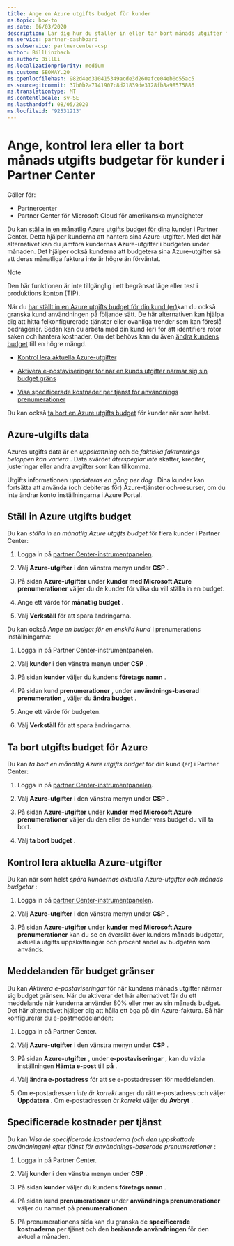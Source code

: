 ```yaml
---
title: Ange en Azure utgifts budget för kunder
ms.topic: how-to
ms.date: 06/03/2020
description: Lär dig hur du ställer in eller tar bort månads utgifter för Azure-utgifter för dina kunder och även för att Visa Azures utgifts data och ange budgetrelaterade aviseringar.
ms.service: partner-dashboard
ms.subservice: partnercenter-csp
author: BillLinzbach
ms.author: BillLi
ms.localizationpriority: medium
ms.custom: SEOMAY.20
ms.openlocfilehash: 982d4ed310415349acde3d260afce04eb0d55ac5
ms.sourcegitcommit: 37b0b2a7141907c8d21839de3128fb8a98575886
ms.translationtype: MT
ms.contentlocale: sv-SE
ms.lasthandoff: 08/05/2020
ms.locfileid: "92531213"
---
```

# <a name="set-check-or-remove-monthly-azure-spending-budgets-for-customers-in-partner-center"></a>Ange, kontrol lera eller ta bort månads utgifts budgetar för kunder i Partner Center

Gäller för:

- Partnercenter
- Partner Center för Microsoft Cloud för amerikanska myndigheter

Du kan [ställa in en månatlig Azure utgifts budget för dina kunder](#set-azure-spending-budget) i Partner Center. Detta hjälper kunderna att hantera sina Azure-utgifter. Med det här alternativet kan du jämföra kundernas Azure-utgifter i budgeten under månaden. Det hjälper också kunderna att budgetera sina Azure-utgifter så att deras månatliga faktura inte är högre än förväntat.

> [!NOTE]  
> Den här funktionen är inte tillgänglig i ett begränsat läge eller test i produktions konton (TIP).

När du [har ställt in en Azure utgifts budget för din kund (er)](#set-azure-spending-budget)kan du också granska kund användningen på följande sätt. De här alternativen kan hjälpa dig att hitta felkonfigurerade tjänster eller ovanliga trender som kan föreslå bedrägerier. Sedan kan du arbeta med din kund (er) för att identifiera rotor saken och hantera kostnader. Om det behövs kan du även [ändra kundens budget](#set-azure-spending-budget) till en högre mängd.

- [Kontrol lera aktuella Azure-utgifter](#check-current-azure-spending)

- [Aktivera e-postaviseringar för när en kunds utgifter närmar sig sin budget gräns](#notifications-for-budget-limits)

- [Visa specificerade kostnader per tjänst för användnings prenumerationer](#itemized-costs-by-service)

Du kan också [ta bort en Azure utgifts budget](#remove-azure-spending-budget) för kunder när som helst.

## <a name="azure-spending-data"></a>Azure-utgifts data

Azures utgifts data är en *uppskattning* och de *faktiska fakturerings beloppen kan variera* . Data svärdet *återspeglar inte* skatter, krediter, justeringar eller andra avgifter som kan tillkomma.

Utgifts informationen *uppdateras en gång per dag* . Dina kunder kan fortsätta att använda (och debiteras för) Azure-tjänster och-resurser, om du inte ändrar konto inställningarna i Azure Portal.

## <a name="set-azure-spending-budget"></a>Ställ in Azure utgifts budget

Du kan *ställa in en månatlig Azure utgifts budget* för flera kunder i Partner Center:

1. Logga in på [partner Center-instrumentpanelen](https://partner.microsoft.com/dashboard/).

2. Välj **Azure-utgifter** i den vänstra menyn under **CSP** .

3. På sidan **Azure-utgifter** under **kunder med Microsoft Azure prenumerationer** väljer du de kunder för vilka du vill ställa in en budget.

4. Ange ett värde för **månatlig budget** .

5. Välj **Verkställ** för att spara ändringarna.

Du kan också *Ange en budget för en enskild kund* i prenumerations inställningarna:

1. Logga in på Partner Center-instrumentpanelen.

2. Välj **kunder** i den vänstra menyn under **CSP** .

3. På sidan **kunder** väljer du kundens **företags namn** .

4. På sidan kund **prenumerationer** , under **användnings-baserad prenumeration** , väljer du **ändra budget** .

5. Ange ett värde för budgeten.

6. Välj **Verkställ** för att spara ändringarna.

## <a name="remove-azure-spending-budget"></a>Ta bort utgifts budget för Azure

Du kan *ta bort en månatlig Azure utgifts budget* för din kund (er) i Partner Center:

1. Logga in på [partner Center-instrumentpanelen](https://partner.microsoft.com/dashboard/).

2. Välj **Azure-utgifter** i den vänstra menyn under **CSP** .

3. På sidan **Azure-utgifter** under **kunder med Microsoft Azure prenumerationer** väljer du den eller de kunder vars budget du vill ta bort.

4. Välj **ta bort budget** .

## <a name="check-current-azure-spending"></a>Kontrol lera aktuella Azure-utgifter

Du kan när som helst *spåra kundernas aktuella Azure-utgifter och månads budgetar* :

1. Logga in på [partner Center-instrumentpanelen](https://partner.microsoft.com/dashboard/).

2. Välj **Azure-utgifter** i den vänstra menyn under **CSP** .

3. På sidan **Azure-utgifter** under **kunder med Microsoft Azure prenumerationer** kan du se en översikt över kunders månads budgetar, aktuella utgifts uppskattningar och procent andel av budgeten som används.

## <a name="notifications-for-budget-limits"></a>Meddelanden för budget gränser

Du kan *Aktivera e-postaviseringar* för när kundens månads utgifter närmar sig budget gränsen. När du aktiverar det här alternativet får du ett meddelande när kunderna använder 80% eller mer av sin månads budget. Det här alternativet hjälper dig att hålla ett öga på din Azure-faktura. Så här konfigurerar du e-postmeddelanden:

1. Logga in på Partner Center.

2. Välj **Azure-utgifter** i den vänstra menyn under **CSP** .

3. På sidan **Azure-utgifter** , under **e-postaviseringar** , kan du växla inställningen **Hämta e-post** till **på** .

4. Välj **ändra e-postadress** för att se e-postadressen för meddelanden.

5. Om e-postadressen *inte är korrekt* anger du rätt e-postadress och väljer **Uppdatera** . Om e-postadressen *är korrekt* väljer du **Avbryt** .

## <a name="itemized-costs-by-service"></a>Specificerade kostnader per tjänst

Du kan *Visa de specificerade kostnaderna (och den uppskattade användningen) efter tjänst för användnings-baserade prenumerationer* :

1. Logga in på Partner Center.

2. Välj **kunder** i den vänstra menyn under **CSP** .

3. På sidan **kunder** väljer du kundens **företags namn** .

4. På sidan kund **prenumerationer** under **användnings prenumerationer** väljer du namnet på **prenumerationen** .

5. På prenumerationens sida kan du granska de **specificerade kostnaderna** per tjänst och den **beräknade användningen** för den aktuella månaden.
